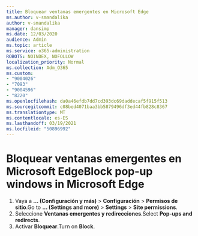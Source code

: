```yaml
---
title: Bloquear ventanas emergentes en Microsoft Edge
ms.author: v-smandalika
author: v-smandalika
manager: dansimp
ms.date: 12/03/2020
audience: Admin
ms.topic: article
ms.service: o365-administration
ROBOTS: NOINDEX, NOFOLLOW
localization_priority: Normal
ms.collection: Adm_O365
ms.custom:
- "9004026"
- "7093"
- "9004596"
- "8220"
ms.openlocfilehash: da0a46efdb7dd7cd393dc69daddecaf5f915f513
ms.sourcegitcommit: c08bed4071baa3bb5879496df3ed44fb828c8367
ms.translationtype: MT
ms.contentlocale: es-ES
ms.lasthandoff: 03/19/2021
ms.locfileid: "50896992"
---
```

# <a name="block-pop-up-windows-in-microsoft-edge"></a><span data-ttu-id="00cf2-102">Bloquear ventanas emergentes en Microsoft Edge</span><span class="sxs-lookup"><span data-stu-id="00cf2-102">Block pop-up windows in Microsoft Edge</span></span>

1. <span data-ttu-id="00cf2-103">Vaya a **... (Configuración y más)**  >  **Configuración**  >  **Permisos de sitio**.</span><span class="sxs-lookup"><span data-stu-id="00cf2-103">Go to **... (Settings and more)** > **Settings** > **Site permissions**.</span></span>
2. <span data-ttu-id="00cf2-104">Seleccione **Ventanas emergentes y redirecciones**.</span><span class="sxs-lookup"><span data-stu-id="00cf2-104">Select **Pop-ups and redirects**.</span></span>
3. <span data-ttu-id="00cf2-105">Activar **Bloquear**.</span><span class="sxs-lookup"><span data-stu-id="00cf2-105">Turn on **Block**.</span></span>